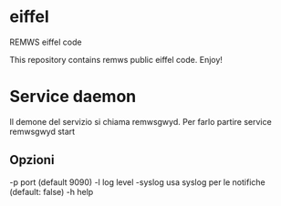 # eiffel
REMWS eiffel code

This repository contains remws public eiffel code. Enjoy!

# Service daemon
Il demone del servizio si chiama remwsgwyd. 
Per farlo partire 
 service remwsgwyd start

## Opzioni
-p port (default 9090)
-l log level
-syslog usa syslog per le notifiche (default: false)
-h help
